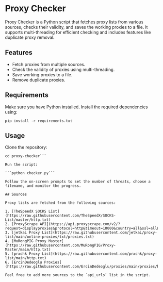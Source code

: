 # Proxy Checker

Proxy Checker is a Python script that fetches proxy lists from various sources, checks their validity, and saves the working proxies to a file. It supports multi-threading for efficient checking and includes features like duplicate proxy removal.

## Features

- Fetch proxies from multiple sources.
- Check the validity of proxies using multi-threading.
- Save working proxies to a file.
- Remove duplicate proxies.

## Requirements

Make sure you have Python installed. Install the required dependencies using:

```pip install -r requirements.txt```

## Usage

Clone the repository:

```git clone https://github.com/your-username/proxy-checker.git
cd proxy-checker```

Run the script:

```python checker.py```

Follow the on-screen prompts to set the number of threats, choose a filename, and monitor the progress.

## Sources

Proxy lists are fetched from the following sources:

1. [TheSpeedX SOCKS List](https://raw.githubusercontent.com/TheSpeedX/SOCKS-List/master/http.txt)
2. [ProxyScrape API](https://api.proxyscrape.com/v2/?request=displayproxies&protocol=http&timeout=10000&country=all&ssl=all&anonymity=all)
3. [jetkai Proxy List](https://raw.githubusercontent.com/jetkai/proxy-list/main/online-proxies/txt/proxies.txt)
4. [MuRongPIG Proxy Master](https://raw.githubusercontent.com/MuRongPIG/Proxy-Master/main/http.txt)
5. [prxchk Proxy List](https://raw.githubusercontent.com/prxchk/proxy-list/main/http.txt)
6. [ErcinDedeoglu Proxies](https://raw.githubusercontent.com/ErcinDedeoglu/proxies/main/proxies/http.txt)

Feel free to add more sources to the `api_urls` list in the script.

